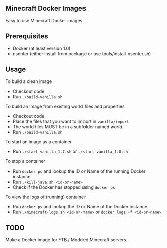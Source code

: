 Minecraft Docker Images
-----------------------

Easy to use Minecraft Docker images.

Prerequisites
-------------

* Docker (at least version 1.0)
* nsenter (either install from package or use tools/install-nsenter.sh)

Usage
-----
To build a clean image
* Checkout code
* Run `./build-vanilla.sh`

To build an image from existing world files and properties
* Checkout code
* Place the files that you want to import in `vanilla/import`
 * The world files MUST be in a subfolder named *world*.
* Run `./build-vanilla.sh`

To start an image as a container
* Run `./start-vanilla_1.7.sh` or `./start-vanilla_1.8.sh`

To stop a container
* Run `docker ps` and lookup the ID or Name of the running Docker instance
* Run `./kill-java.sh <id-or-name>`
* Check if the Docker has stopped using `docker ps`

To view the logs of (running) container
* Run `docker ps` and lookup the ID or Name of the Docker instance
* Run `./minecraft-logs.sh <id-or-name>` or `docker logs -f <id-or-name>`

TODO
----
Make a Docker image for FTB / Modded Minecraft servers.

